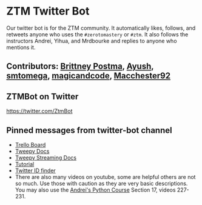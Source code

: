 # ZTM Twitter Bot

Our twitter bot is for the ZTM community. It automatically likes, follows, and retweets anyone who uses the
`#zerotomastery` or `#ztm`. It also follows the instructors Andrei, Yihua, and Mrdbourke and replies to anyone who mentions it.

## Contributors: [Brittney Postma](https://github.com/sballgirl11), [Ayush](https://github.com/agpt8), [smtomega](https://github.com/stmichael87), [magicandcode](https://github.com/magicandcode), [Macchester92](https://github.com/viktor-radchenko)

## ZTMBot on Twitter
https://twitter.com/ZtmBot

## Pinned messages from twitter-bot channel

- [Trello Board](https://trello.com/b/YSLAhMEu)
- [Tweepy Docs](http://docs.tweepy.org/en/latest/index.html)
- [Tweepy Streaming Docs](http://docs.tweepy.org/en/latest/streaming_how_to.html)
- [Tutorial](https://realpython.com/twitter-bot-python-tweepy/)
- [Twitter ID finder](https://codeofaninja.com/tools/find-twitter-id)
- There are also many videos on youtube, some are helpful others are not so much. Use those with caution as they are very basic descriptions. You may also use the [Andrei's Python Course](https://www.udemy.com/course/complete-python-developer-zero-to-mastery/learn/lecture/16138371#overview) Section 17, videos 227-231.
